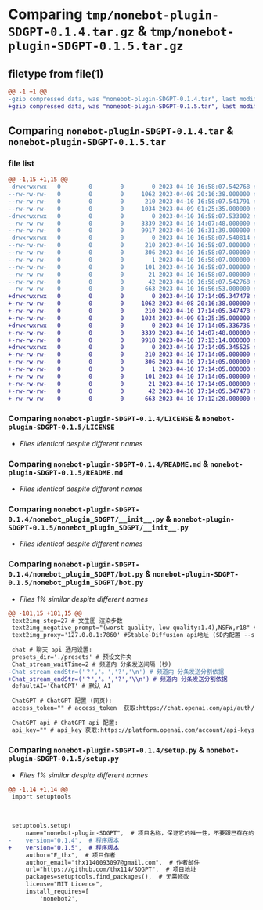 # Comparing `tmp/nonebot-plugin-SDGPT-0.1.4.tar.gz` & `tmp/nonebot-plugin-SDGPT-0.1.5.tar.gz`

## filetype from file(1)

```diff
@@ -1 +1 @@
-gzip compressed data, was "nonebot-plugin-SDGPT-0.1.4.tar", last modified: Mon Apr 10 16:58:07 2023, max compression
+gzip compressed data, was "nonebot-plugin-SDGPT-0.1.5.tar", last modified: Mon Apr 10 17:14:05 2023, max compression
```

## Comparing `nonebot-plugin-SDGPT-0.1.4.tar` & `nonebot-plugin-SDGPT-0.1.5.tar`

### file list

```diff
@@ -1,15 +1,15 @@
-drwxrwxrwx   0        0        0        0 2023-04-10 16:58:07.542768 nonebot-plugin-SDGPT-0.1.4/
--rw-rw-rw-   0        0        0     1062 2023-04-08 20:16:38.000000 nonebot-plugin-SDGPT-0.1.4/LICENSE
--rw-rw-rw-   0        0        0      210 2023-04-10 16:58:07.541791 nonebot-plugin-SDGPT-0.1.4/PKG-INFO
--rw-rw-rw-   0        0        0     1034 2023-04-09 01:25:35.000000 nonebot-plugin-SDGPT-0.1.4/README.md
-drwxrwxrwx   0        0        0        0 2023-04-10 16:58:07.533002 nonebot-plugin-SDGPT-0.1.4/nonebot_plugin_SDGPT/
--rw-rw-rw-   0        0        0     3339 2023-04-10 14:07:48.000000 nonebot-plugin-SDGPT-0.1.4/nonebot_plugin_SDGPT/__init__.py
--rw-rw-rw-   0        0        0     9917 2023-04-10 16:31:39.000000 nonebot-plugin-SDGPT-0.1.4/nonebot_plugin_SDGPT/bot.py
-drwxrwxrwx   0        0        0        0 2023-04-10 16:58:07.540814 nonebot-plugin-SDGPT-0.1.4/nonebot_plugin_SDGPT.egg-info/
--rw-rw-rw-   0        0        0      210 2023-04-10 16:58:07.000000 nonebot-plugin-SDGPT-0.1.4/nonebot_plugin_SDGPT.egg-info/PKG-INFO
--rw-rw-rw-   0        0        0      306 2023-04-10 16:58:07.000000 nonebot-plugin-SDGPT-0.1.4/nonebot_plugin_SDGPT.egg-info/SOURCES.txt
--rw-rw-rw-   0        0        0        1 2023-04-10 16:58:07.000000 nonebot-plugin-SDGPT-0.1.4/nonebot_plugin_SDGPT.egg-info/dependency_links.txt
--rw-rw-rw-   0        0        0      101 2023-04-10 16:58:07.000000 nonebot-plugin-SDGPT-0.1.4/nonebot_plugin_SDGPT.egg-info/requires.txt
--rw-rw-rw-   0        0        0       21 2023-04-10 16:58:07.000000 nonebot-plugin-SDGPT-0.1.4/nonebot_plugin_SDGPT.egg-info/top_level.txt
--rw-rw-rw-   0        0        0       42 2023-04-10 16:58:07.542768 nonebot-plugin-SDGPT-0.1.4/setup.cfg
--rw-rw-rw-   0        0        0      663 2023-04-10 16:56:53.000000 nonebot-plugin-SDGPT-0.1.4/setup.py
+drwxrwxrwx   0        0        0        0 2023-04-10 17:14:05.347478 nonebot-plugin-SDGPT-0.1.5/
+-rw-rw-rw-   0        0        0     1062 2023-04-08 20:16:38.000000 nonebot-plugin-SDGPT-0.1.5/LICENSE
+-rw-rw-rw-   0        0        0      210 2023-04-10 17:14:05.347478 nonebot-plugin-SDGPT-0.1.5/PKG-INFO
+-rw-rw-rw-   0        0        0     1034 2023-04-09 01:25:35.000000 nonebot-plugin-SDGPT-0.1.5/README.md
+drwxrwxrwx   0        0        0        0 2023-04-10 17:14:05.336736 nonebot-plugin-SDGPT-0.1.5/nonebot_plugin_SDGPT/
+-rw-rw-rw-   0        0        0     3339 2023-04-10 14:07:48.000000 nonebot-plugin-SDGPT-0.1.5/nonebot_plugin_SDGPT/__init__.py
+-rw-rw-rw-   0        0        0     9918 2023-04-10 17:13:14.000000 nonebot-plugin-SDGPT-0.1.5/nonebot_plugin_SDGPT/bot.py
+drwxrwxrwx   0        0        0        0 2023-04-10 17:14:05.345525 nonebot-plugin-SDGPT-0.1.5/nonebot_plugin_SDGPT.egg-info/
+-rw-rw-rw-   0        0        0      210 2023-04-10 17:14:05.000000 nonebot-plugin-SDGPT-0.1.5/nonebot_plugin_SDGPT.egg-info/PKG-INFO
+-rw-rw-rw-   0        0        0      306 2023-04-10 17:14:05.000000 nonebot-plugin-SDGPT-0.1.5/nonebot_plugin_SDGPT.egg-info/SOURCES.txt
+-rw-rw-rw-   0        0        0        1 2023-04-10 17:14:05.000000 nonebot-plugin-SDGPT-0.1.5/nonebot_plugin_SDGPT.egg-info/dependency_links.txt
+-rw-rw-rw-   0        0        0      101 2023-04-10 17:14:05.000000 nonebot-plugin-SDGPT-0.1.5/nonebot_plugin_SDGPT.egg-info/requires.txt
+-rw-rw-rw-   0        0        0       21 2023-04-10 17:14:05.000000 nonebot-plugin-SDGPT-0.1.5/nonebot_plugin_SDGPT.egg-info/top_level.txt
+-rw-rw-rw-   0        0        0       42 2023-04-10 17:14:05.347478 nonebot-plugin-SDGPT-0.1.5/setup.cfg
+-rw-rw-rw-   0        0        0      663 2023-04-10 17:12:20.000000 nonebot-plugin-SDGPT-0.1.5/setup.py
```

### Comparing `nonebot-plugin-SDGPT-0.1.4/LICENSE` & `nonebot-plugin-SDGPT-0.1.5/LICENSE`

 * *Files identical despite different names*

### Comparing `nonebot-plugin-SDGPT-0.1.4/README.md` & `nonebot-plugin-SDGPT-0.1.5/README.md`

 * *Files identical despite different names*

### Comparing `nonebot-plugin-SDGPT-0.1.4/nonebot_plugin_SDGPT/__init__.py` & `nonebot-plugin-SDGPT-0.1.5/nonebot_plugin_SDGPT/__init__.py`

 * *Files identical despite different names*

### Comparing `nonebot-plugin-SDGPT-0.1.4/nonebot_plugin_SDGPT/bot.py` & `nonebot-plugin-SDGPT-0.1.5/nonebot_plugin_SDGPT/bot.py`

 * *Files 1% similar despite different names*

```diff
@@ -181,15 +181,15 @@
 text2img_step=27 # 文生图 渲染步数
 text2img_negative_prompt="(worst quality, low quality:1.4),NSFW,r18" #文生图 固定负面提示词
 text2img_proxy='127.0.0.1:7860' #Stable-Diffusion api地址 (SD内配置 --server-name 127.0.0.1 --port 7860 --api)
 
 chat # 聊天 api 通用设置:
 presets_dir='./presets' # 预设文件夹
 Chat_stream_waitTime=2 # 频道内 分条发送间隔 (秒)
-Chat_stream_endStr=('？','。','?','\n') # 频道内 分条发送分割依据
+Chat_stream_endStr=('？','。','?','\\n') # 频道内 分条发送分割依据
 defaultAI='ChatGPT' # 默认 AI
 
 ChatGPT # ChatGPT 配置 (网页):
 access_token="" # access_token  获取:https://chat.openai.com/api/auth/session
 
 ChatGPT_api # ChatGPT api 配置:
 api_key="" # api_key 获取:https://platform.openai.com/account/api-keys
```

### Comparing `nonebot-plugin-SDGPT-0.1.4/setup.py` & `nonebot-plugin-SDGPT-0.1.5/setup.py`

 * *Files 1% similar despite different names*

```diff
@@ -1,14 +1,14 @@
 import setuptools
 
 
 
 setuptools.setup(
     name="nonebot-plugin-SDGPT",  # 项目名称，保证它的唯一性，不要跟已存在的包名冲突即可
-    version="0.1.4",  # 程序版本
+    version="0.1.5",  # 程序版本
     author="F_thx",  # 项目作者
     author_email="thx1140093097@gmail.com",  # 作者邮件
     url="https://github.com/thx114/SDGPT",  # 项目地址
     packages=setuptools.find_packages(),  # 无需修改
     license="MIT Licence",
     install_requires=[
         'nonebot2',
```


